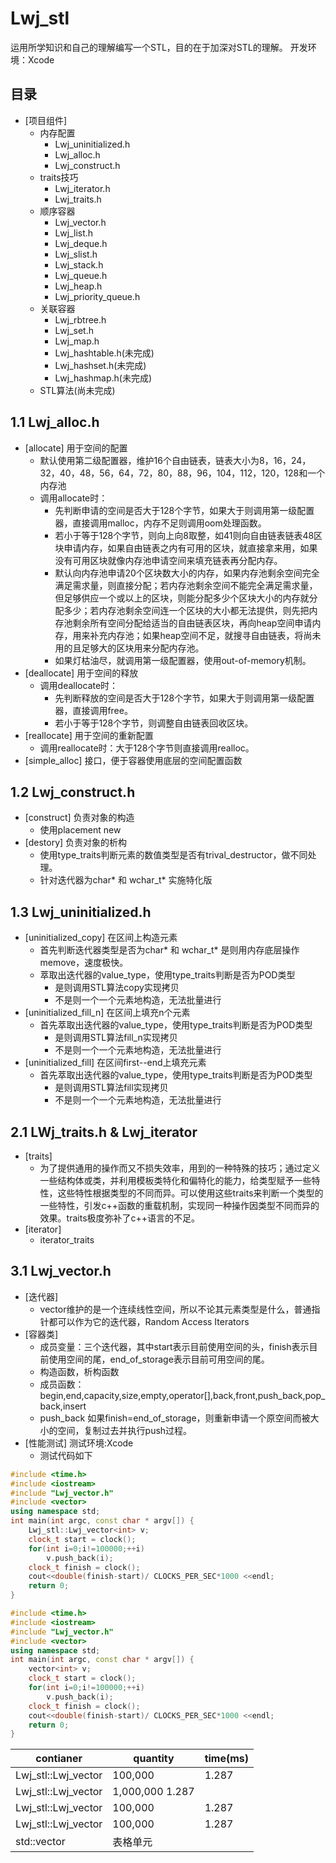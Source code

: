 # Lwj_stl
运用所学知识和自己的理解编写一个STL，目的在于加深对STL的理解。
开发环境：Xcode

目录
-------------
* [项目组件]
    * 内存配置
      * Lwj_uninitialized.h
      * Lwj_alloc.h
      * Lwj_construct.h
    * traits技巧
      * Lwj_iterator.h
      * Lwj_traits.h
    * 顺序容器
      * Lwj_vector.h
      * Lwj_list.h
      * Lwj_deque.h
      * Lwj_slist.h
      * Lwj_stack.h
      * Lwj_queue.h
      * Lwj_heap.h
      * Lwj_priority_queue.h
    * 关联容器
      * Lwj_rbtree.h
      * Lwj_set.h
      * Lwj_map.h
      * Lwj_hashtable.h(未完成)
      * Lwj_hashset.h(未完成)
      * Lwj_hashmap.h(未完成)
    * STL算法(尚未完成)
    



1.1 Lwj_alloc.h
------------------
* [allocate] 用于空间的配置
   * 默认使用第二级配置器，维护16个自由链表，链表大小为8，16，24，32，40，48，56，64，72，80，88，96，104，112，120，128和一个内存池
   * 调用allocate时：
      * 先判断申请的空间是否大于128个字节，如果大于则调用第一级配置器，直接调用malloc，内存不足则调用oom处理函数。
      * 若小于等于128个字节，则向上向8取整，如41则向自由链表链表48区块申请内存，如果自由链表之内有可用的区块，就直接拿来用，如果没有可用区块就像内存池申请空间来填充链表再分配内存。
      * 默认向内存池申请20个区块数大小的内存，如果内存池剩余空间完全满足需求量，则直接分配；若内存池剩余空间不能完全满足需求量，但足够供应一个或以上的区块，则能分配多少个区块大小的内存就分配多少；若内存池剩余空间连一个区块的大小都无法提供，则先把内存池剩余所有空间分配给适当的自由链表区块，再向heap空间申请内存，用来补充内存池；如果heap空间不足，就搜寻自由链表，将尚未用的且足够大的区块用来分配内存池。
      * 如果灯枯油尽，就调用第一级配置器，使用out-of-memory机制。
* [deallocate] 用于空间的释放
   * 调用deallocate时：
      * 先判断释放的空间是否大于128个字节，如果大于则调用第一级配置器，直接调用free。
      * 若小于等于128个字节，则调整自由链表回收区块。
* [reallocate] 用于空间的重新配置
   * 调用reallocate时：大于128个字节则直接调用realloc。
* [simple_alloc] 接口，便于容器使用底层的空间配置函数



1.2 Lwj_construct.h
---------------------
* [construct] 负责对象的构造
   * 使用placement new
* [destory] 负责对象的析构
   * 使用type_traits判断元素的数值类型是否有trival_destructor，做不同处理。
   * 针对迭代器为char* 和 wchar_t* 实施特化版
   
   
   
1.3 Lwj_uninitialized.h 
------------------------
* [uninitialized_copy] 在区间上构造元素
   * 首先判断迭代器类型是否为char* 和 wchar_t* 是则用内存底层操作memove，速度极快。
   * 萃取出迭代器的value_type，使用type_traits判断是否为POD类型
      * 是则调用STL算法copy实现拷贝
      * 不是则一个一个元素地构造，无法批量进行
* [uninitialized_fill_n] 在区间上填充n个元素
   * 首先萃取出迭代器的value_type，使用type_traits判断是否为POD类型
      * 是则调用STL算法fill_n实现拷贝
      * 不是则一个一个元素地构造，无法批量进行
* [uninitialized_fill] 在区间first--end上填充元素
   * 首先萃取出迭代器的value_type，使用type_traits判断是否为POD类型
      * 是则调用STL算法fill实现拷贝
      * 不是则一个一个元素地构造，无法批量进行      
  
  
  
2.1 LWj_traits.h & Lwj_iterator
----------------------------------
* [traits]
   * 为了提供通用的操作而又不损失效率，用到的一种特殊的技巧；通过定义一些结构体或类，并利用模板类特化和偏特化的能力，给类型赋予一些特性，这些特性根据类型的不同而异。可以使用这些traits来判断一个类型的一些特性，引发c++函数的重载机制，实现同一种操作因类型不同而异的效果。traits极度弥补了c++语言的不足。
* [iterator]
   * iterator_traits
   
 

3.1 Lwj_vector.h
------------------
* [迭代器]
   * vector维护的是一个连续线性空间，所以不论其元素类型是什么，普通指针都可以作为它的迭代器，Random Access Iterators
* [容器类]
   * 成员变量：三个迭代器，其中start表示目前使用空间的头，finish表示目前使用空间的尾，end_of_storage表示目前可用空间的尾。
   * 构造函数，析构函数
   * 成员函数：begin,end,capacity,size,empty,operator[],back,front,push_back,pop_back,insert
   * push_back 如果finish=end_of_storage，则重新申请一个原空间而被大小的空间，复制过去并执行push过程。
* [性能测试] 测试环境:Xcode
   * 测试代码如下
```cpp
#include <time.h>
#include <iostream>
#include "Lwj_vector.h"
#include <vector>
using namespace std;
int main(int argc, const char * argv[]) {
    Lwj_stl::Lwj_vector<int> v;
    clock_t start = clock();
    for(int i=0;i!=100000;++i)
        v.push_back(i);
    clock_t finish = clock();
    cout<<double(finish-start)/ CLOCKS_PER_SEC*1000 <<endl;
    return 0;
}
```
```cpp
#include <time.h>
#include <iostream>
#include "Lwj_vector.h"
#include <vector>
using namespace std;
int main(int argc, const char * argv[]) {
    vector<int> v;
    clock_t start = clock();
    for(int i=0;i!=100000;++i)
        v.push_back(i);
    clock_t finish = clock();
    cout<<double(finish-start)/ CLOCKS_PER_SEC*1000 <<endl;
    return 0;
}
```
contianer            |quantity    |time(ms)    |
---------------------|------------|------------|
Lwj_stl::Lwj_vector  | 100,000    |1.287       |
Lwj_stl::Lwj_vector  | 1,000,000  1.287       |
Lwj_stl::Lwj_vector  | 100,000    |1.287       |
Lwj_stl::Lwj_vector  | 100,000    |1.287       |
std::vector          | 表格单元 |
